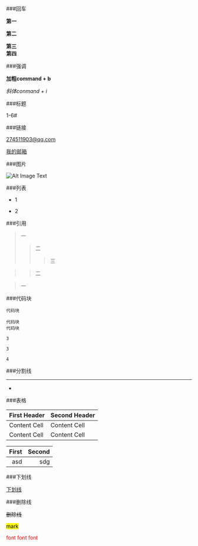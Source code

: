 ###回车

**第一**

**第二**

**第三**  
**第四**

###强调

**加粗command + b**

*斜体conmand + i*

###标题

1-6#

###链接

<274511903@qq.com>

[我的邮箱](274511903@qq.com)

###图片

![Alt Image Text](http://upload-images.jianshu.io/upload_images/6342050-c27b85c48e96bb3b.jpg?imageMogr2/auto-orient/strip%7CimageView2/2/w/1240)

###列表
* 1

* 2

###引用

>一
>>二
>>>三

>>二

>一  

###代码块

`代码块`

	代码块  
	代码块
	
```
3
	
3
	
4
```

###分割线

***

-

###表格

First Header  | Second Header
------------- | -------------
Content Cell  | Content Cell
Content Cell  | Content Cell

First  |  Second
---:|---:
asd |sdg

###下划线

<u>下划线</u>

###删除线

<del>删除线</del>


<mark>mark</mark>

<font color=Red>font font font</font>

